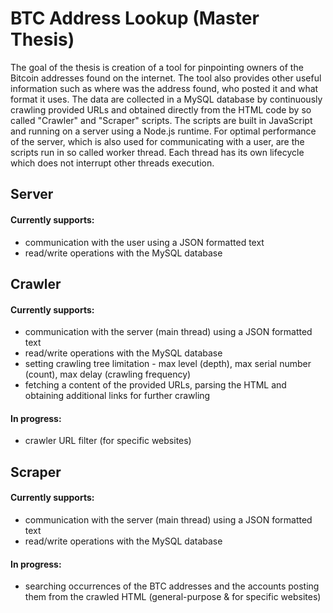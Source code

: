 # BTC Address Lookup (Master Thesis)
The goal of the thesis is creation of a tool for pinpointing owners of the Bitcoin addresses found on the internet. The tool also provides other useful information such as where was the address found, who posted it and what format it uses. The data are collected in a MySQL database by continuously crawling provided URLs and obtained directly from the HTML code by so called "Crawler" and "Scraper" scripts. The scripts are built in JavaScript and running on a server using a Node.js runtime. For optimal performance of the server, which is also used for communicating with a user, are the scripts run in so called worker thread. Each thread has its own lifecycle which does not interrupt other threads execution.

## Server
#### Currently supports:
- communication with the user using a JSON formatted text
- read/write operations with the MySQL database

## Crawler
#### Currently supports:
- communication with the server (main thread) using a JSON formatted text
- read/write operations with the MySQL database
- setting crawling tree limitation - max level (depth), max serial number (count), max delay (crawling frequency)
- fetching a content of the provided URLs, parsing the HTML and obtaining additional links for further crawling
#### In progress:
- crawler URL filter (for specific websites)

## Scraper
#### Currently supports:
- communication with the server (main thread) using a JSON formatted text
- read/write operations with the MySQL database
#### In progress:
- searching occurrences of the BTC addresses and the accounts posting them from the crawled HTML (general-purpose & for specific websites)
